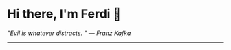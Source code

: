 <h1>Hi there, I'm Ferdi 👋</h1>

<p><em>
  "Evil is whatever distracts. " — Franz Kafka
</em></p>

---
